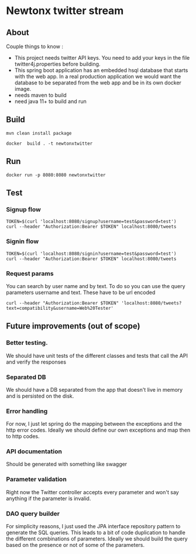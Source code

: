 # Newtonx twitter stream


## About 

Couple things to know : 
- This project needs twitter API keys. You need to add your keys in the file twitter4j.properties before building.
- This spring boot application has an embedded hsql database that starts with the web app. In a real production application we would want the database to be separated from the web app and be in its own docker image.
- needs maven to build
- need java 11+ to build and run

## Build

```
mvn clean install package
```

```
docker  build . -t newtonxtwitter
```
 
## Run

```
docker run -p 8080:8080 newtonxtwitter
```

## Test

### Signup flow

```
TOKEN=$(curl 'localhost:8080/signup?username=test&password=test')
curl --header "Authorization:Bearer $TOKEN" localhost:8080/tweets
```

### Signin flow

```
TOKEN=$(curl 'localhost:8080/signin?username=test&password=test')
curl --header "Authorization:Bearer $TOKEN" localhost:8080/tweets
```

### Request params
You can search by user name and by text. To do so you can use the query parameters username and text. These have to be url encoded

```
curl --header "Authorization:Bearer $TOKEN" 'localhost:8080/tweets?text=compatibility&username=Web%20Tester'
```

## Future improvements (out of scope)

### Better testing. 
We should have unit tests of the different classes and tests that call the API and verify the responses

### Separated DB
We should have a DB separated from the app that doesn't live in memory and is persisted on the disk.

### Error handling
For now, I just let spring do the mapping between the exceptions and the http error codes. Ideally we should define our own exceptions and map then to http codes. 

### API documentation
Should be generated with something like swagger

### Parameter validation
Right now the Twitter controller accepts every parameter and won't say anything if the parameter is invalid.

### DAO query builder
For simplicity reasons, I just used the JPA interface repository pattern to generate the SQL queries. This leads to a bit of code duplication to handle the different combinations of parameters. Ideally we should build the query based on the presence or not of some of the parameters.

 
 

